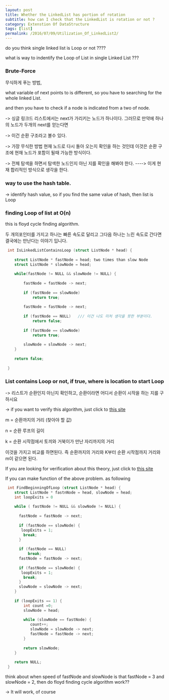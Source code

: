```yaml
---
layout: post
title: Whether the LinkedList has portion of rotation
subtitle: how can I check that the LinkedList is rotation or not ?
category: Extenstion Of DataStructure
tags: [list]
permalink: /2016/07/09/Utilization_Of_LinkedList2/
---
```


do you think single linked list is Loop or not ????

what is way to indentify the Loop of List in single Linked List ???

### Brute-Force 
 
 무식하게 푸는 방법, 
 
 what variable of next points to is different, so you have to searching for the whole linked List.
 
 and then you have to check if a node is indicated from a two of node.
 
 -> 싱글 링크드 리스트에서는 next가 가리키는 노드가 하나이다. 그러므로 만약에 하나의 노드가 두개의 next를 얻는다면
 
 -> 이건 순환 구조라고 볼수 있다. 
 
 -> 가장 무식한 방법 현재 노드로 다시 돌아 오는지 확인을 하는 것인데 이것은 순환 구조에 현재 노드가 포함이 될때 가능한 방식이다. 
 
 -> 전체 탐색을 하면서 탐색한 노드인지 아닌 지를 확인을 해봐야 한다. ----> 이게 현재 합리적인 방식으로 생각을 한다. 
 
### way to use the hash table. 

  -> identify hash value, so if you find the same value of hash, then list is Loop
   
### finding Loop of list at O(n)  

 this is floyd cycle finding algorithm. 
 
 두 개의포인터를 가지고 하나는 빠른 속도로 달리고 그다음 하나는 느린 속도로 간다면 결국에는 만난다는 이야기 입니다. 
 
```c
 int IsLinkedListContainsLoop (struct ListNode * head) {
  
    struct ListNode * fastNode = head; two times than slow Node
    struct ListNode * slowNode = head;
 
    while(fastNode != NULL && slowNode != NULL) {
        
        fastNode = fastNode -> next;
        
        if (fastNode == slowNode)
            return true;
            
        fastNode = fastNode -> next;
        
        if (fastNode == NULL)   /// 이건 나도 미처 생각을 못한 부분이다. 
            return false;
            
        if (fastNode == slowNode)
            return true;    
            
        slowNode = slowNode -> next;
    }
    
    return false;
 
 }
```
 
### List contains Loop or not, if true, where is location to start Loop

  -> 리스트가 순환인지 아닌지 확인하고, 순환이라면 어디서 순환이 시작을 하는 지를 구하시요
  
  -> if you want to verify this algorithm, just click to [this site](http://makefortune2.tistory.com/7)
  
  m = 순환까지의 거리 (찾아야 할 값)

  n = 순환 루프의 길이

  k = 순환 시작점에서 토끼와 거북이가 만난 자리까지의 거리
  
  이것을 가지고 비교를 하면된다. 즉 순환까지의 거리와 K부터 순환 시작점까지 거리와 m이 같으면 된다. 
  
  If you are looking for verification about this theory, just click to [this site](https://nol2soft.wordpress.com/2013/07/13/linked-list-cycle-detection-explanation/)
  
  If you can make function of the above problem. as following 
  
``` c
 int FindBeginningOfLoop (struct ListNode * head) {
    struct ListNode * fastnNode = head, slowNode = head;
    int loopExits = 0
    
    while ( fastNode != NULL && slowNode != NULL) {
      
      fastNode = fastNode -> next;
      
      if (fastNode == slowNode) {
       loopExits = 1;
        break;
      }
      
      if (fastNode == NULL)
          break;
      fastNode = fastNode -> next;
      
      if (fastNode == slowNode) {
       loopExits = 1;
        break;
      }
      slowNode = slowNode -> next;
    }
    
    if (loopExits == 1) {
        int count =0;
        slowNode = head;
        
        while (slowNode == fastNode) {
           count++;
           slowNode = slowNode -> next;
           fastNode = fastNode -> next;
        }
        
        return slowNode;
    }
    
    return NULL;
 }
```

 think about when speed of fastNode and slowNode is that fastNode = 3 and slowNode = 2, then do floyd finding cycle algorithm work??
 
   -> It will work, of course
   
   
